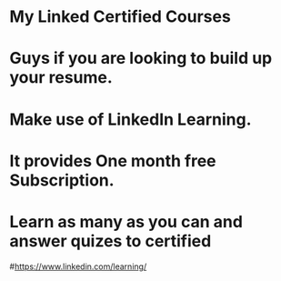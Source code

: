 # My Linked Certified Courses

# Guys if you are looking to build up your resume.

# Make use of LinkedIn Learning.

# It provides One month free Subscription.

# Learn as many as you can and answer quizes to certified

#https://www.linkedin.com/learning/
